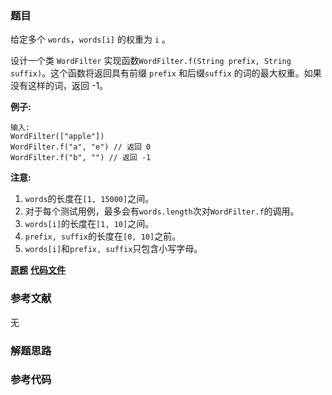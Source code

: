 ### 题目
给定多个 `words`，`words[i]` 的权重为 `i` 。

设计一个类 `WordFilter` 实现函数`WordFilter.f(String prefix, String
suffix)`。这个函数将返回具有前缀 `prefix` 和后缀`suffix` 的词的最大权重。如果没有这样的词，返回 -1。

**例子:**

    
    
    输入:
    WordFilter(["apple"])
    WordFilter.f("a", "e") // 返回 0
    WordFilter.f("b", "") // 返回 -1
    

**注意:**

  1. `words`的长度在`[1, 15000]`之间。
  2. 对于每个测试用例，最多会有`words.length`次对`WordFilter.f`的调用。
  3. `words[i]`的长度在`[1, 10]`之间。
  4. `prefix, suffix`的长度在`[0, 10]`之前。
  5. `words[i]`和`prefix, suffix`只包含小写字母。

 **[原题](https://leetcode-cn.com/problems/prefix-and-suffix-search/)**    **[代码文件]()**


### 参考文献
无

### 解题思路




### 参考代码

```go


```




